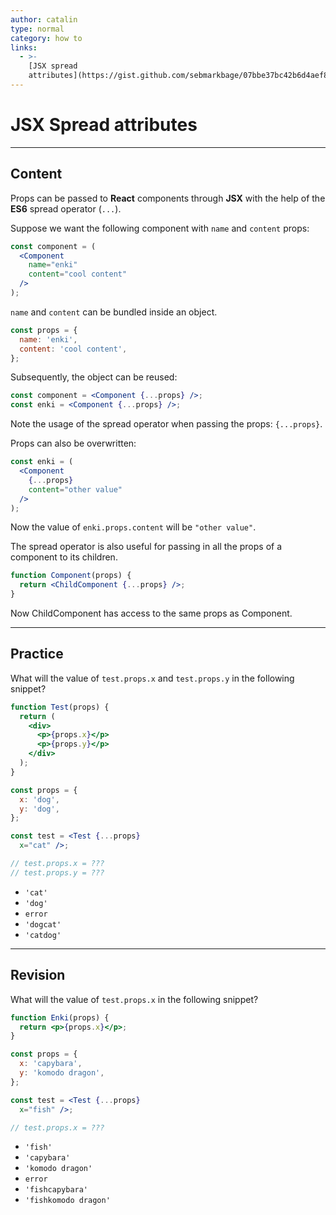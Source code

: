 ```yaml
---
author: catalin
type: normal
category: how to
links:
  - >-
    [JSX spread
    attributes](https://gist.github.com/sebmarkbage/07bbe37bc42b6d4aef81){website}
---
```


# JSX Spread attributes


---

## Content

Props can be passed to **React** components through **JSX** with the help of the **ES6** spread operator (`...`).

Suppose we want the following component with `name` and `content` props:

```jsx
const component = (
  <Component
    name="enki"
    content="cool content"
  />
);
```

`name` and `content` can be bundled inside an object.

```jsx
const props = {
  name: 'enki',
  content: 'cool content',
};

```

Subsequently, the object can be reused:

```jsx
const component = <Component {...props} />;
const enki = <Component {...props} />;
```

Note the usage of the spread operator when passing the props: `{...props}`.

Props can also be overwritten:

```jsx
const enki = (
  <Component
    {...props}
    content="other value"
  />
);
```

Now the value of `enki.props.content` will be `"other value"`.

The spread operator is also useful for passing in all the props of a component to its children.

```jsx
function Component(props) {
  return <ChildComponent {...props} />;
}
```

Now ChildComponent has access to the same props as Component.


---

## Practice

What will the value of `test.props.x` and `test.props.y` in the following snippet?

```jsx
function Test(props) {
  return (
    <div>
      <p>{props.x}</p>
      <p>{props.y}</p>
    </div>
  );
}

const props = {
  x: 'dog',
  y: 'dog',
};

const test = <Test {...props}
  x="cat" />;

// test.props.x = ???
// test.props.y = ???
```

- `'cat'`
- `'dog'`
- `error`
- `'dogcat'`
- `'catdog'`


---

## Revision

What will the value of `test.props.x` in the following snippet?

```jsx
function Enki(props) {
  return <p>{props.x}</p>;
}

const props = {
  x: 'capybara',
  y: 'komodo dragon',
};

const test = <Test {...props}
  x="fish" />;

// test.props.x = ???
```

- `'fish'`
- `'capybara'`
- `'komodo dragon'`
- `error`
- `'fishcapybara'`
- `'fishkomodo dragon'`

